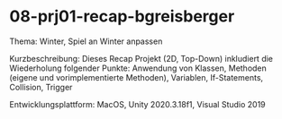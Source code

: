 # 08-prj01-recap-bgreisberger

Thema: Winter, Spiel an Winter anpassen

Kurzbeschreibung: Dieses Recap Projekt (2D, Top-Down) inkludiert die Wiederholung folgender Punkte:
Anwendung von Klassen, Methoden (eigene und vorimplementierte Methoden), Variablen, If-Statements,
Collision, Trigger

Entwicklungsplattform: MacOS, Unity 2020.3.18f1, Visual Studio 2019
